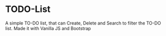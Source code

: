 # TODO-List
A simple TO-DO list, that can Create, Delete and Search to filter the TO-DO list. Made it with Vanilla JS and Bootstrap
